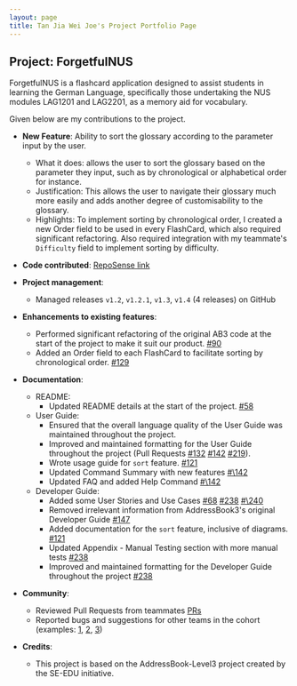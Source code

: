 ```yaml
---
layout: page
title: Tan Jia Wei Joe's Project Portfolio Page
---
```


## Project: ForgetfulNUS

ForgetfulNUS is a flashcard application designed to assist students in learning the German Language, specifically those undertaking the NUS modules LAG1201 and LAG2201, as a memory aid for vocabulary.

Given below are my contributions to the project.

* **New Feature**: Ability to sort the glossary according to the parameter input by the user.
  * What it does: allows the user to sort the glossary based on the parameter they input, such as by chronological or alphabetical order for instance.
  * Justification: This allows the user to navigate their glossary much more easily and adds another degree of customisability to the glossary.
  * Highlights: To implement sorting by chronological order, I created a new Order field to be used in every FlashCard, which also required significant refactoring. Also required integration with my teammate's `Difficulty` field to implement sorting by difficulty.
  
* **Code contributed**: [RepoSense link](https://nus-cs2103-ay2021s1.github.io/tp-dashboard/#breakdown=true&search=tjwjoe&sort=groupTitle&sortWithin=title&since=2020-08-14&timeframe=commit&mergegroup=&groupSelect=groupByRepos&checkedFileTypes=docs~functional-code~test-code~other)

* **Project management**:
  * Managed releases `v1.2`, `v1.2.1`, `v1.3`, `v1.4` (4 releases) on GitHub

* **Enhancements to existing features**:
  * Performed significant refactoring of the original AB3 code at the start of the project to make it suit our product. [\#90](https://github.com/AY2021S1-CS2103T-W16-2/tp/pull/90)
  * Added an Order field to each FlashCard to facilitate sorting by chronological order. [\#129](https://github.com/AY2021S1-CS2103T-W16-2/tp/pull/129)

* **Documentation**:
  * README:
    * Updated README details at the start of the project. [\#58](https://github.com/AY2021S1-CS2103T-W16-2/tp/pull/58)
  * User Guide:
    * Ensured that the overall language quality of the User Guide was maintained throughout the project.
    * Improved and maintained formatting for the User Guide throughout the project (Pull Requests [\#132](https://github.com/AY2021S1-CS2103T-W16-2/tp/pull/132) [\#142](https://github.com/AY2021S1-CS2103T-W16-2/tp/pull/142) [\#219](https://github.com/AY2021S1-CS2103T-W16-2/tp/pull/219)).
    * Wrote usage guide for `sort` feature. [\#121](https://github.com/AY2021S1-CS2103T-W16-2/tp/pull/121)
    * Updated Command Summary with new features [#\142](https://github.com/AY2021S1-CS2103T-W16-2/tp/pull/142)
    * Updated FAQ and added Help Command [#\142](https://github.com/AY2021S1-CS2103T-W16-2/tp/pull/142)
  * Developer Guide:
    * Added some User Stories and Use Cases [\#68](https://github.com/AY2021S1-CS2103T-W16-2/tp/pull/68) [\#238](https://github.com/AY2021S1-CS2103T-W16-2/tp/pull/238)  [#\240](https://github.com/AY2021S1-CS2103T-W16-2/tp/pull/240)
    * Removed irrelevant information from AddressBook3's original Developer Guide [\#147](https://github.com/AY2021S1-CS2103T-W16-2/tp/pull/147)
    * Added documentation for the `sort` feature, inclusive of diagrams. [\#121](https://github.com/AY2021S1-CS2103T-W16-2/tp/pull/121)
    * Updated Appendix - Manual Testing section with more manual tests [\#238](https://github.com/AY2021S1-CS2103T-W16-2/tp/pull/238)
    * Improved and maintained formatting for the Developer Guide throughout the project [\#238](https://github.com/AY2021S1-CS2103T-W16-2/tp/pull/238)

* **Community**:
  * Reviewed Pull Requests from teammates [PRs](https://github.com/AY2021S1-CS2103T-W16-2/tp/pulls?q=is%3Apr+is%3Aclosed+reviewed-by%3A%40me)
  * Reported bugs and suggestions for other teams in the cohort (examples: [1](https://github.com/tjwjoe/ped/issues/13), [2](https://github.com/tjwjoe/ped/issues/14), [3](https://github.com/tjwjoe/ped/issues/7))
  
* **Credits**:
  * This project is based on the AddressBook-Level3 project created by the SE-EDU initiative.
